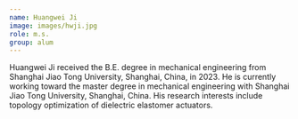 ```yaml
---
name: Huangwei Ji
image: images/hwji.jpg
role: m.s.
group: alum
---
```


Huangwei Ji received the B.E. degree in mechanical engineering from Shanghai Jiao Tong University, Shanghai, China, in 2023. He is currently working toward the master degree in mechanical engineering with Shanghai Jiao Tong University, Shanghai, China. His research interests include topology optimization of dielectric elastomer actuators.



